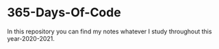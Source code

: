 # 365-Days-Of-Code
In this repository you can find my notes whatever I study throughout this year-2020-2021. 

